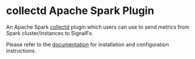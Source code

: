 # collectd Apache Spark Plugin

An Apache Spark [collectd](http://www.collectd.org/) plugin which users can use
to send metrics from Spark cluster/instances to SignalFx.

Please refer to the [documentation](https://github.com/signalfx/integrations/tree/release/collectd-spark) for
installation and configuration instructions.

